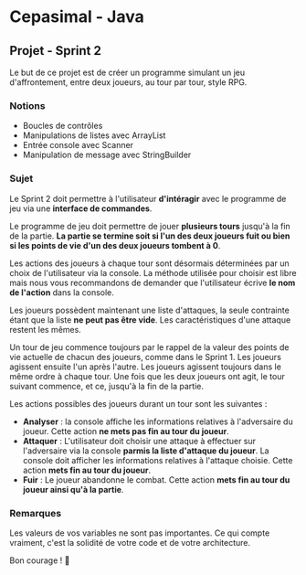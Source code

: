 # Cepasimal - Java
## Projet - Sprint 2
Le but de ce projet est de créer un programme simulant un jeu d'affrontement, entre deux joueurs, au tour par tour, style RPG.

### Notions
+ Boucles de contrôles
+ Manipulations de listes avec ArrayList
+ Entrée console avec Scanner
+ Manipulation de message avec StringBuilder

### Sujet
Le Sprint 2 doit permettre à l'utilisateur **d'intéragir** avec le programme de jeu via une **interface de commandes**.

Le programme de jeu doit permettre de jouer **plusieurs tours** jusqu'à la fin de la partie.
**La partie se termine soit si l'un des deux joueurs fuit ou bien si les points de vie d'un des deux joueurs tombent à 0**.

Les actions des joueurs à chaque tour sont désormais déterminées par un choix de l'utilisateur via la console.
La méthode utilisée pour choisir est libre mais nous vous recommandons de demander que l'utilisateur écrive **le nom de l'action** dans la console.

Les joueurs possèdent maintenant une liste d'attaques, la seule contrainte étant que la liste **ne peut pas être vide**. Les caractéristiques d'une attaque restent les mêmes.

Un tour de jeu commence toujours par le rappel de la valeur des points de vie actuelle de chacun des joueurs, comme dans le Sprint 1. 
Les joueurs agissent ensuite l'un après l'autre. Les joueurs agissent toujours dans le même ordre à chaque tour. 
Une fois que les deux joueurs ont agit, le tour suivant commence, et ce, jusqu'à la fin de la partie. 

Les actions possibles des joueurs durant un tour sont les suivantes :
+ **Analyser** : la console affiche les informations relatives à l'adversaire du joueur. Cette action **ne mets pas fin au tour du joueur**.
+ **Attaquer** : L'utilisateur doit choisir une attaque à effectuer sur l'adversaire via la console **parmis la liste d'attaque du joueur**. La console doit afficher les informations relatives à l'attaque choisie. Cette action **mets fin au tour du joueur**.
+ **Fuir** : Le joueur abandonne le combat. Cette action **mets fin au tour du joueur ainsi qu'à la partie**.

### Remarques
Les valeurs de vos variables ne sont pas importantes. Ce qui compte vraiment, c'est la solidité de votre code et de votre architecture.

Bon courage ! 🌟
